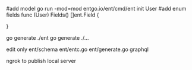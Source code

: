 #add model
go run -mod=mod entgo.io/ent/cmd/ent init User
#add enum fields
func (User) Fields() []ent.Field {

}

go generate ./ent
go generate ./...

edit only
ent/schema
ent/entc.go
ent/generate.go
graphql

ngrok to publish local server
